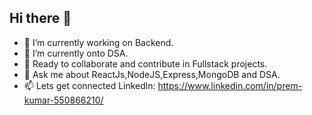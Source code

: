 ## Hi there 👋

- 🔭 I’m currently working on Backend.
- 🌱 I’m currently onto DSA.
- 👯 Ready to collaborate and contribute in Fullstack projects.
- 💬 Ask me about ReactJs,NodeJS,Express,MongoDB and DSA.
- 📫 Lets get connected Linkedln: https://www.linkedin.com/in/prem-kumar-550866210/
